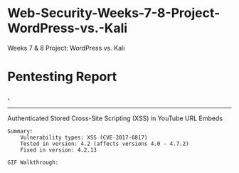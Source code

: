# Web-Security-Weeks-7-8-Project-WordPress-vs.-Kali
Weeks 7 &amp; 8 Project: WordPress vs. Kali

<h1>Pentesting Report</h1>、
<hr>
    Authenticated Stored Cross-Site Scripting (XSS) in YouTube URL Embeds

    Summary:
        Vulnerability types: XSS (CVE-2017-6817)
        Tested in version: 4.2 (affects versions 4.0 - 4.7.2)
        Fixed in version: 4.2.13
	
    GIF Walkthrough:
